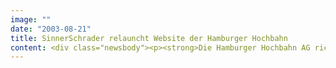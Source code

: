 ```yaml
---
image: ""
date: "2003-08-21"
title: SinnerSchrader relauncht Website der Hamburger Hochbahn
content: <div class="newsbody"><p><strong>Die Hamburger Hochbahn AG richtet ihre Kommunikation mit einem neuen Auftritt im Internet auf die veränderten Marktbedingungen für den ÖPNV (Öffentlicher Personennahverkehr) aus. Konzeption und Design der neuen Website wurden von SinnerSchrader gemeinsam mit der HOCHBAHN entwickelt.</strong></p><p>Neben der bisherigen Hauptzielgruppe Fahrgäste spricht die HOCHBAHN mit dem überarbeiteten Online-Auftritt verstärkt Aufgabenträger, Öffentlichkeit und Politik an. Ziel ist es, den Entscheidern bei Ausschreibungen im Regionalverkehr ihre Leistungsfähigkeit zu verdeutlichen.</p><p>Das von SinnerSchrader mit dem Kunden entwickelte Konzept ist modular, ausbaufähig und klar nach Zielgruppen gegliedert. Die emotionale, kundenorientierte Ansprache der Fahrgäste wird durch einen rationaleren, vor allem an Fakten orientierten Themenzugang für Presse und Öffentlichkeit ergänzt. Dabei steht das Unternehmen HOCHBAHN stärker im Mittelpunkt als bei der Fahrgastinformation.</p><p>"Damit werden wir auch in der Außendarstellung unserer neuen Rolle im Wettbewerb besser gerecht", betont Günter Elste, der Vorstandsvorsitzende der Hamburger Hochbahn AG. Die HOCHBAHN betreibt drei U-Bahn- und mehr als 100 Buslinien in Hamburg mit über einer Million Fahrgästen am Tag. Das zweitgrößte ÖPNV-Unternehmen in Deutschland engagiert sich gemeinsam mit Partnern erfolgreich im norddeutschen Nahverkehrsmarkt.</p><p><a href="http&#58;//www.hochbahn.de">www.hochbahn.de</a></p><a href="http&#58;//www.hochbahn.de"></a><p><a href="http&#58;//www.hochbahn.de"></a></p><p><a class="news-backlink" href="/de/"><svg class="svg-ico svg-ico--arrow-left"><use xlink&#58;href="#arrow-down"></use></svg>Zurück zur Presse Übersicht</a></p></div>
---
```

